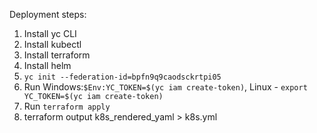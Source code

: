 Deployment steps:

1. Install yc CLI
2. Install kubectl
3. Install terraform
4. Install helm
5. `yc init --federation-id=bpfn9q9caodsckrtpi05`
6. Run Windows:`$Env:YC_TOKEN=$(yc iam create-token)`, Linux - `export YC_TOKEN=$(yc iam create-token)`
7. Run `terraform apply`
8. terraform output k8s_rendered_yaml > k8s.yml
